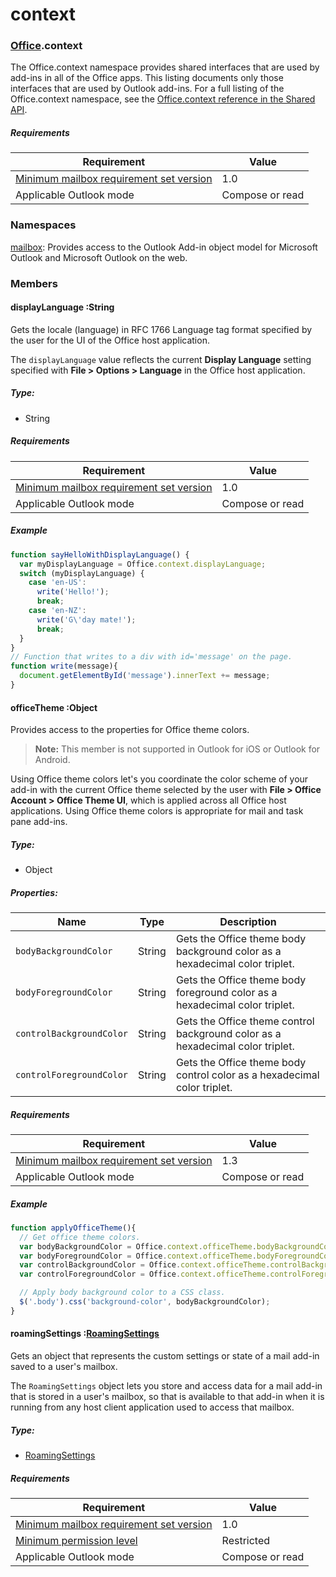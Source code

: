 
# context

### [Office](Office.md).context

The Office.context namespace provides shared interfaces that are used by add-ins in all of the Office apps. This listing documents only those interfaces that are used by Outlook add-ins. For a full listing of the Office.context namespace, see the [Office.context reference in the Shared API](../shared/office.context.md).

##### Requirements

|Requirement| Value|
|---|---|
|[Minimum mailbox requirement set version](/javascript/office/requirement-sets/outlook-api-requirement-sets)| 1.0|
|Applicable Outlook mode| Compose or read|

### Namespaces

[mailbox](/javascript/office/objectmodel/requirement-set-1.4/office-mailbox): Provides access to the Outlook Add-in object model for Microsoft Outlook and Microsoft Outlook on the web.

### Members

####  displayLanguage :String

Gets the locale (language) in RFC 1766 Language tag format specified by the user for the UI of the Office host application.

The `displayLanguage` value reflects the current **Display Language** setting specified with **File > Options > Language** in the Office host application.

##### Type:

*   String

##### Requirements

|Requirement| Value|
|---|---|
|[Minimum mailbox requirement set version](/javascript/office/requirement-sets/outlook-api-requirement-sets)| 1.0|
|Applicable Outlook mode| Compose or read|

##### Example

```js
function sayHelloWithDisplayLanguage() {
  var myDisplayLanguage = Office.context.displayLanguage;
  switch (myDisplayLanguage) {
    case 'en-US':
      write('Hello!');
      break;
    case 'en-NZ':
      write('G\'day mate!');
      break;
  }
}
// Function that writes to a div with id='message' on the page.
function write(message){
  document.getElementById('message').innerText += message;
}
```

####  officeTheme :Object

Provides access to the properties for Office theme colors.

> **Note:** This member is not supported in Outlook for iOS or Outlook for Android.

Using Office theme colors let's you coordinate the color scheme of your add-in with the current Office theme selected by the user with **File > Office Account > Office Theme UI**, which is applied across all Office host applications. Using Office theme colors is appropriate for mail and task pane add-ins.

##### Type:

*   Object

##### Properties:

|Name| Type| Description|
|---|---|---|
|`bodyBackgroundColor`| String|Gets the Office theme body background color as a hexadecimal color triplet.|
|`bodyForegroundColor`| String|Gets the Office theme body foreground color as a hexadecimal color triplet.|
|`controlBackgroundColor`| String|Gets the Office theme control background color as a hexadecimal color triplet.|
|`controlForegroundColor`| String|Gets the Office theme body control color as a hexadecimal color triplet.|

##### Requirements

|Requirement| Value|
|---|---|
|[Minimum mailbox requirement set version](/javascript/office/requirement-sets/outlook-api-requirement-sets)| 1.3|
|Applicable Outlook mode| Compose or read|

##### Example

```js
function applyOfficeTheme(){
  // Get office theme colors.
  var bodyBackgroundColor = Office.context.officeTheme.bodyBackgroundColor;
  var bodyForegroundColor = Office.context.officeTheme.bodyForegroundColor;
  var controlBackgroundColor = Office.context.officeTheme.controlBackgroundColor
  var controlForegroundColor = Office.context.officeTheme.controlForegroundColor;

  // Apply body background color to a CSS class.
  $('.body').css('background-color', bodyBackgroundColor);
}
```

####  roamingSettings :[RoamingSettings](/javascript/api/outlook_1_4/office.RoamingSettings)

Gets an object that represents the custom settings or state of a mail add-in saved to a user's mailbox.

The `RoamingSettings` object lets you store and access data for a mail add-in that is stored in a user's mailbox, so that is available to that add-in when it is running from any host client application used to access that mailbox.

##### Type:

*   [RoamingSettings](/javascript/api/outlook_1_4/office.RoamingSettings)

##### Requirements

|Requirement| Value|
|---|---|
|[Minimum mailbox requirement set version](/javascript/office/requirement-sets/outlook-api-requirement-sets)| 1.0|
|[Minimum permission level](/outlook/add-ins/understanding-outlook-add-in-permissions)| Restricted|
|Applicable Outlook mode| Compose or read|